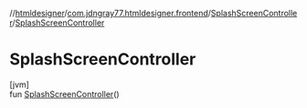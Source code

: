 //[htmldesigner](../../../index.md)/[com.jdngray77.htmldesigner.frontend](../index.md)/[SplashScreenController](index.md)/[SplashScreenController](-splash-screen-controller.md)

# SplashScreenController

[jvm]\
fun [SplashScreenController](-splash-screen-controller.md)()
